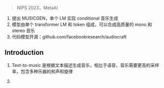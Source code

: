 > NIPS 2023，MetaAI
<!-- 翻译&理解 -->
<!-- We tackle the task of conditional music generation. We introduce MUSICGEN, a sin-
gle Language Model (LM) that operates over several streams of compressed discrete
music representation, i.e., tokens. Unlike prior work, MUSICGEN is comprised of
a single-stage transformer LM together with efficient token interleaving patterns,
which eliminates the need for cascading several models, e.g., hierarchically or up-
sampling. Following this approach, we demonstrate how MUSICGEN can generate
high-quality samples, both mono and stereo, while being conditioned on textual
description or melodic features, allowing better controls over the generated output.
We conduct extensive empirical evaluation, considering both automatic and human
studies, showing the proposed approach is superior to the evaluated baselines on a
standard text-to-music benchmark. Through ablation studies, we shed light over
the importance of each of the components comprising MUSICGEN. Music samples,
code, and models are available at github.com/facebookresearch/audiocraft. -->
1. 提出 MUSICGEN，单个 LM 实现 conditional 音乐生成
2. 模型由单个 transformer LM 和 token 组成，可以合成高质量的 mono 和 stereo 音乐
3. 代码模型开源：github.com/facebookresearch/audiocraft

## Introduction
<!-- Text-to-music is the task of generating musical pieces given text descriptions, e.g., “90s rock song with
a guitar riff”. Generating music is a challenging task as it requires modeling long range sequences.
Unlike speech, music requires the use of the full frequency spectrum [Müller, 2015]. That means
sampling the signal at a higher rate, i.e., the standard sampling rates of music recordings are 44.1
kHz or 48 kHz vs. 16 kHz for speech. Moreover, music contains harmonies and melodies from
different instruments, which create complex structures. Human listeners are highly sensitive to
disharmony [Fedorenko et al., 2012, Norman-Haignere et al., 2019], hence generating music does not
leave a lot of room for making melodic errors. Lastly, the ability to control the generation process in
a diverse set of methods, e.g., key, instruments, melody, genre, etc. is essential for music creators. -->
1. Text-to-music 是根据文本描述生成音乐，相比于语音，音乐需要更高的采样率，包含多种乐器的和声和旋律
<!-- Recent advances in self-supervised audio representation learning [Balestriero et al., 2023], sequential
modeling [Touvron et al., 2023], and audio synthesis [Tan et al., 2021] provide the conditions to
develop such models. To make audio modeling more tractable, recent studies proposed representing
audio signals as multiple streams of discrete tokens representing the same signal [Défossez et al.,
2022]. This allows both high-quality audio generation and effective audio modeling. However, this
comes at the cost of jointly modeling several parallel dependent streams. -->
2. 